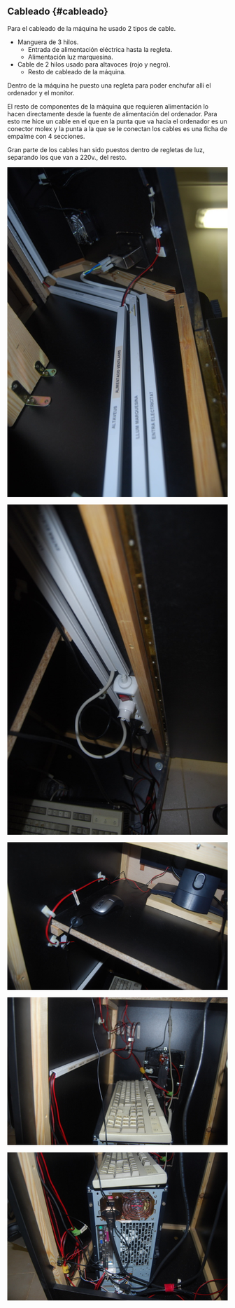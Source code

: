 ## Cableado {#cableado}

Para el cableado de la máquina he usado 2 tipos de cable.

* Manguera de 3 hilos.
  * Entrada de alimentación eléctrica hasta la regleta.
  * Alimentación luz marquesina.
* Cable de 2 hilos usado para altavoces (rojo y negro).
  * Resto de cableado de la máquina.

Dentro de la máquina he puesto una regleta para poder enchufar allí el ordenador y el monitor.

El resto de componentes de la máquina que requieren alimentación  lo hacen directamente desde la fuente de alimentación del ordenador. Para esto me hice un cable en el que en la punta que va hacia el ordenador es un conector molex y la punta a la que se le conectan los cables es una ficha de empalme con 4 secciones.

Gran parte de los cables han sido puestos dentro de regletas de luz, separando los que van a 220v., del resto.

![Entrada luz, subida alimentación marquesina, alimentación ventiladores y cables altavoces](images/Mueble_14.jpg "Entrada luz, subida alimentación marquesina, alimentación ventiladores y cables altavoces")

![Alimentación regleta, subida alimentación marquesina, cables conectados a ordenador](images/Mueble_15.jpg "Alimentación regleta, subida alimentación marquesina, cables conectados a ordenador")

![Detalle cable botón encendido monitor](images/Mueble_16.jpg "Detalle cable botón encendido monitor")

![Cables conectados a IPAC, alimentación luces, botones mapeados del ordenador y del monitor](images/Mueble_17.jpg "Cables conectados a IPAC, alimentación luces, botones mapeados del ordenador y del monitor")

![Detalle cables conectados al PC](images/Mueble_18.jpg "Detalle cables conectados al PC")
